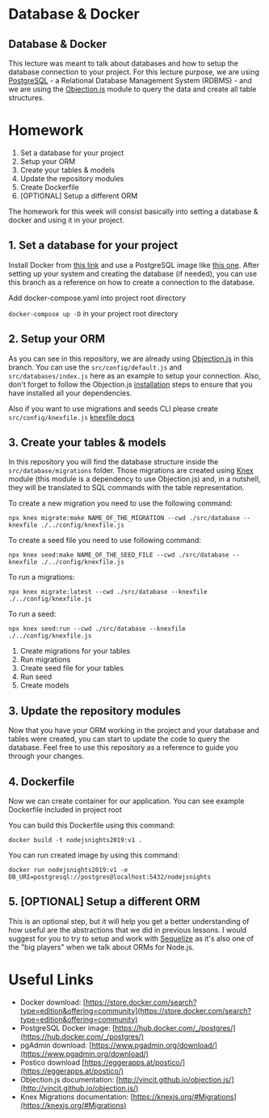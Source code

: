 # Database & Docker

## Database & Docker

This lecture was meant to talk about databases and how to setup the database connection to your project. For this lecture purpose, we are using [PostgreSQL](https://www.postgresql.org/download/) - a Relational Database Management System (RDBMS) - and we are using the [Objection.js](http://vincit.github.io/objection.js/) module to query the data and create all table structures.

# Homework

1. Set a database for your project
2. Setup your ORM
3. Create your tables & models
4. Update the repository modules
4. Create Dockerfile
5. [OPTIONAL] Setup a different ORM

The homework for this week will consist basically into setting a database & docker and using it in your project.

## 1. Set a database for your project

Install Docker from [this link](https://store.docker.com/search?type=edition&offering=community) and use a PostgreSQL image like [this one](https://hub.docker.com/_/postgres/).
After setting up your system and creating the database (if needed), you can use this branch as a reference on how to create a connection to the database.

Add docker-compose.yaml into project root directory

`docker-compose up -D` in your project root directory

## 2. Setup your ORM

As you can see in this repository, we are already using [Objection.js](http://vincit.github.io/objection.js/) in this branch. You can use the `src/config/default.js` and `src/databases/index.js` here as an example to setup your connection.
Also, don't forget to follow the Objection.js [installation](http://vincit.github.io/objection.js/#installation) steps to ensure that you have installed all your dependencies.

Also if you want to use migrations and seeds CLI please create `src/config/knexfile.js`
[knexfile docs](https://knexjs.org/#knexfile)

## 3. Create your tables & models

In this repository you will find the database structure inside the `src/database/migrations` folder. Those migrations are created using [Knex](https://knexjs.org/) module (this module is a dependency to use Objection.js) and, in a nutshell, they will be translated to SQL commands with the table representation.

To create a new migration you need to use the following command:
```shell
npx knex migrate:make NAME_OF_THE_MIGRATION --cwd ./src/database --knexfile ./../config/knexfile.js
```

To create a seed file you need to use following command:
```shell
npx knex seed:make NAME_OF_THE_SEED_FILE --cwd ./src/database --knexfile ./../config/knexfile.js
```

To run a migrations:
```shell
npx knex migrate:latest --cwd ./src/database --knexfile ./../config/knexfile.js
```

To run a seed:
```shell
npx knex seed:run --cwd ./src/database --knexfile ./../config/knexfile.js
```

1. Create migrations for your tables
2. Run migrations
3. Create seed file for your tables
4. Run seed
5. Create models

## 3. Update the repository modules

Now that you have your ORM working in the project and your database and tables were created, you can start to update the code to query the database. Feel free to use this repository as a reference to guide you through your changes.

## 4. Dockerfile

Now we can create container for our application. You can see example Dockerfile included in project root

You can build this Dockerfile using this command:
```shell
docker build -t nodejsnights2019:v1 .
```

You can run created image by using this command:
```shell
docker run nodejsnights2019:v1 -e DB_URI=postgresql://postgres@localhost:5432/nodejsnights
```

## 5. [OPTIONAL] Setup a different ORM

This is an optional step, but it will help you get a better understanding of how useful are the abstractions that we did in previous lessons.
I would suggest for you to try to setup and work with [Sequelize](http://docs.sequelizejs.com/) as it's also one of the "big players" when we talk about ORMs for Node.js.


# Useful Links

- Docker download: [https://store.docker.com/search?type=edition&offering=community](https://store.docker.com/search?type=edition&offering=community)
- PostgreSQL Docker image: [https://hub.docker.com/_/postgres/](https://hub.docker.com/_/postgres/)
- pgAdmin download: [https://www.pgadmin.org/download/](https://www.pgadmin.org/download/)
- Postico download [https://eggerapps.at/postico/](https://eggerapps.at/postico/)
- Objection.js documentation: [http://vincit.github.io/objection.js/](http://vincit.github.io/objection.js/)
- Knex Migrations documentation: [https://knexjs.org/#Migrations](https://knexjs.org/#Migrations)